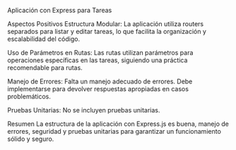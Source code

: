 Aplicación con Express para Tareas

Aspectos Positivos
Estructura Modular: La aplicación utiliza routers separados para listar y editar tareas, 
lo que facilita la organización y escalabilidad del código.

Uso de Parámetros en Rutas: Las rutas utilizan parámetros para operaciones específicas en las tareas, 
siguiendo una práctica recomendable para rutas.

Manejo de Errores: Falta un manejo adecuado de errores. 
Debe implementarse para devolver respuestas apropiadas en casos problemáticos.

Pruebas Unitarias: No se incluyen pruebas unitarias. 

Resumen
La estructura de la aplicación con Express.js es buena,
manejo de errores, seguridad y pruebas unitarias para garantizar un funcionamiento sólido y seguro.
